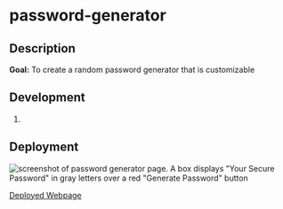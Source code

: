 # password-generator

## Description

**Goal:** To create a random password generator that is customizable

## Development

1. 

## Deployment

![screenshot of password generator page. A box displays "Your Secure Password" in gray letters over a red "Generate Password" button]()

[Deployed Webpage]()